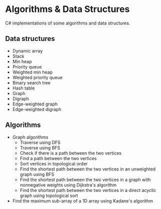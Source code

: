 # Algorithms & Data Structures

C# implementations of some algorithms and data structures.

## Data structures

* Dynamic array
* Stack
* Min heap
* Priority queue
* Weighted min heap
* Weighted priority queue
* Binary search tree
* Hash table
* Graph
* Digraph
* Edge-weighted graph
* Edge-weighted digraph

## Algorithms

* Graph algorithms
  * Traverse using DFS
  * Traverse using BFS
  * Check if there is a path between the two vertices
  * Find a path between the two vertices
  * Sort vertices in topological order
  * Find the shortest path between the two vertices in an unweighted graph using BFS
  * Find the shortest path between the two vertices in a graph with nonnegative weights using Dijkstra's algorithm
  * Find the shortest path between the two vertices in a direct acyclic graph using topological sort
* Find the maximum sub-array of a 1D array using Kadane's algorithm

